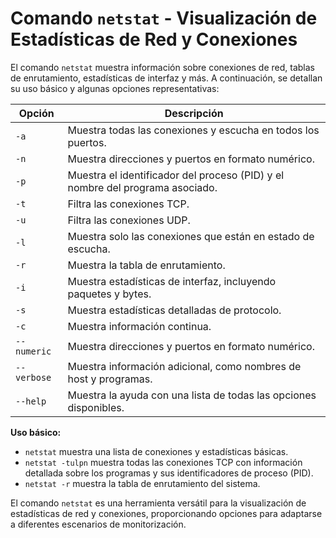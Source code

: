 # Comando `netstat` - Visualización de Estadísticas de Red y Conexiones

El comando `netstat` muestra información sobre conexiones de red, tablas de enrutamiento, estadísticas de interfaz y más. A continuación, se detallan su uso básico y algunas opciones representativas:

| Opción         | Descripción |
|----------------|-------------|
| `-a`           | Muestra todas las conexiones y escucha en todos los puertos. |
| `-n`           | Muestra direcciones y puertos en formato numérico. |
| `-p`           | Muestra el identificador del proceso (PID) y el nombre del programa asociado. |
| `-t`           | Filtra las conexiones TCP. |
| `-u`           | Filtra las conexiones UDP. |
| `-l`           | Muestra solo las conexiones que están en estado de escucha. |
| `-r`           | Muestra la tabla de enrutamiento. |
| `-i`           | Muestra estadísticas de interfaz, incluyendo paquetes y bytes. |
| `-s`           | Muestra estadísticas detalladas de protocolo. |
| `-c`           | Muestra información continua. |
| `--numeric`    | Muestra direcciones y puertos en formato numérico. |
| `--verbose`    | Muestra información adicional, como nombres de host y programas. |
| `--help`       | Muestra la ayuda con una lista de todas las opciones disponibles. |

**Uso básico:**
- `netstat` muestra una lista de conexiones y estadísticas básicas.
- `netstat -tulpn` muestra todas las conexiones TCP con información detallada sobre los programas y sus identificadores de proceso (PID).
- `netstat -r` muestra la tabla de enrutamiento del sistema.

El comando `netstat` es una herramienta versátil para la visualización de estadísticas de red y conexiones, proporcionando opciones para adaptarse a diferentes escenarios de monitorización.
